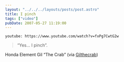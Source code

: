 ```yaml
---
layout: "../../../layouts/posts/post.astro"
title: I pinch
tags: ["video"]
pubDate: 2007-05-27 11:19:00
---
```


`youtube: https://www.youtube.com/watch?v=fxPg7CwtG2w`

> “Yes… I pinch”.

Honda Element Gil “The Crab” (via [Gilthecrab](http://youtube.com/user/Gilthecrab))
